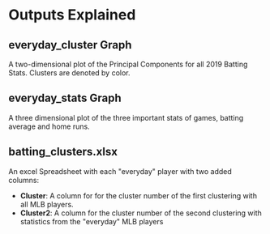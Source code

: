 # Outputs Explained

## everyday_cluster Graph

A two-dimensional plot of the Principal Components for all 2019 Batting Stats. Clusters are denoted by color.

## everyday_stats Graph

A three dimensional plot of the three important stats of games, batting average and home runs.

## batting_clusters.xlsx

An excel Spreadsheet with each "everyday" player with two added columns:
* **Cluster**: A column for for the cluster number of the first clustering with all MLB players.
* **Cluster2**: A column for the cluster number of the second clustering with statistics from the "everyday" MLB players
